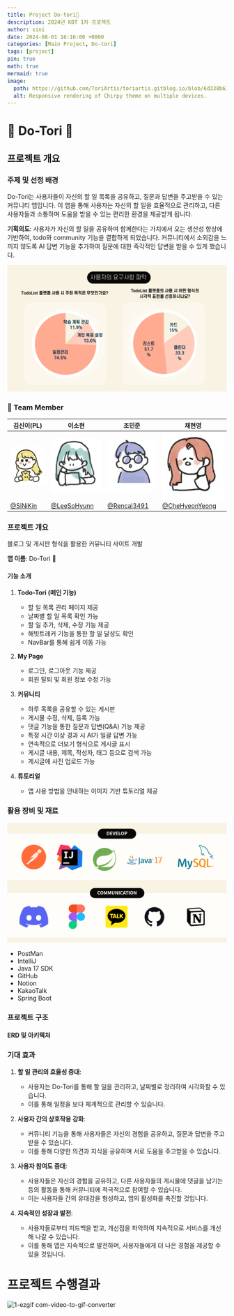 ```yaml
---
title: Project Do-tori🌰
description: 2024년 KDT 1차 프로젝트
author: sini
date: 2024-08-01 16:16:00 +0800
categories: [Main Project, Do-tori]
tags: [project]
pin: true
math: true
mermaid: true
image:
  path: https://github.com/ToriArtis/toriartis.gitblog.io/blob/6d330b61fa2955f935568716c4d9da71bdec8088/assets/img/do-tori-banner.png
  alt: Responsive rendering of Chirpy theme on multiple devices.
---
```


# 🌰 Do-Tori 🌰

## 프로젝트 개요

### 주제 및 선정 배경

Do-Tori는 사용자들이 자신의 할 일 목록을 공유하고, 질문과 답변을 주고받을 수 있는 커뮤니티 앱입니다. 이 앱을 통해 사용자는 자신의 할 일을 효율적으로 관리하고, 다른 사용자들과 소통하며 도움을 받을 수 있는 편리한 환경을 제공받게 됩니다. 

**기획의도**: 사용자가 자신의 할 일을 공유하며 함께한다는 가치에서 오는 생산성 향상에 기반하여, todo와 community 기능을 결합하게 되었습니다. 커뮤니티에서 소외감을 느끼지 않도록 AI 답변 기능을 추가하여 질문에 대한 즉각적인 답변을 받을 수 있게 했습니다.

<img src="https://github.com/ToriArtis/Do-Tori/blob/60c51eb733032a523ee6d16640637db9c9c5b833/google_form.png" width="700">

### 🔎 Team Member

| 김신이(PL) | 이소현 | 조민준 | 채현영 |
| --- | --- | --- | --- |
| ![image](https://github.com/ToriArtis/Do-Tori/blob/486d5ae3cd4507b4331bf0c117dca035facf4430/SINI.png) | ![image](https://github.com/ToriArtis/Do-Tori/blob/486d5ae3cd4507b4331bf0c117dca035facf4430/SOHYUN.png) | ![image](https://github.com/ToriArtis/Do-Tori/blob/486d5ae3cd4507b4331bf0c117dca035facf4430/MINJUNE.png) | ![image](https://github.com/ToriArtis/Do-Tori/blob/486d5ae3cd4507b4331bf0c117dca035facf4430/HYEONYEONG.png) |
| [@SiNiKin](https://github.com/SiNiKin) | [@LeeSoHyunn](https://github.com/LeeSoHyunn) | [@Rencal3491](https://github.com/Rencal3491) | [@CheHyeonYeong](https://github.com/CheHyeonYeong)  |

### 프로젝트 개요

블로그 및 게시판 형식을 활용한 커뮤니티 사이트 개발

**앱 이름**: Do-Tori 🌰

#### 기능 소개

1. **Todo-Tori (메인 기능)**
    - 할 일 목록 관리 페이지 제공
    - 날짜별 할 일 목록 확인 가능
    - 할 일 추가, 삭제, 수정 기능 제공
    - 해빗트레커 기능을 통한 할 일 달성도 확인
    - NavBar를 통해 쉽게 이동 가능

2. **My Page**
    - 로그인, 로그아웃 기능 제공
    - 회원 탈퇴 및 회원 정보 수정 가능

3. **커뮤니티**
    - 하루 목록을 공유할 수 있는 게시판
    - 게시물 수정, 삭제, 등록 가능
    - 댓글 기능을 통한 질문과 답변(Q&A) 기능 제공
    - 특정 시간 이상 경과 시 AI가 일괄 답변 가능
    - 연속적으로 더보기 형식으로 게시글 표시
    - 게시글 내용, 제목, 작성자, 태그 등으로 검색 가능
    - 게시글에 사진 업로드 가능

4. **튜토리얼**
    - 앱 사용 방법을 안내하는 이미지 기반 튜토리얼 제공

### 활용 장비 및 재료

<img src="https://github.com/ToriArtis/Do-Tori/blob/96c5d16ebad5eb9a3fdd612546808b1bf086b182/tool.png" width="700">

- PostMan
- IntelliJ
- Java 17 SDK
- GitHub
- Notion
- KakaoTalk
- Spring Boot

### 프로젝트 구조

#### ERD 및 아키텍처

### 기대 효과

1. **할 일 관리의 효율성 증대**:
    - 사용자는 Do-Tori를 통해 할 일을 관리하고, 날짜별로 정리하여 시각화할 수 있습니다.
    - 이를 통해 일정을 보다 체계적으로 관리할 수 있습니다.

2. **사용자 간의 상호작용 강화**:
    - 커뮤니티 기능을 통해 사용자들은 자신의 경험을 공유하고, 질문과 답변을 주고받을 수 있습니다.
    - 이를 통해 다양한 의견과 지식을 공유하며 서로 도움을 주고받을 수 있습니다.

3. **사용자 참여도 증대**:
    - 사용자들은 자신의 경험을 공유하고, 다른 사용자들의 게시물에 댓글을 남기는 등의 활동을 통해 커뮤니티에 적극적으로 참여할 수 있습니다.
    - 이는 사용자들 간의 유대감을 형성하고, 앱의 활성화를 촉진할 것입니다.

4. **지속적인 성장과 발전**:
    - 사용자들로부터 피드백을 받고, 개선점을 파악하여 지속적으로 서비스를 개선해 나갈 수 있습니다.
    - 이를 통해 앱은 지속적으로 발전하며, 사용자들에게 더 나은 경험을 제공할 수 있을 것입니다.
  

# 프로젝트 수행결과

![1-ezgif com-video-to-gif-converter](https://github.com/CheHyeonYeong/Do-tori/assets/62824602/f5655bcb-b77a-4c79-b5b7-92499c4812a8)
